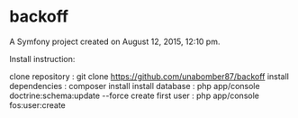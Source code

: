 backoff
=======

A Symfony project created on August 12, 2015, 12:10 pm.

Install instruction:

clone repository : git clone https://github.com/unabomber87/backoff
install dependencies : composer install
install database : php app/console doctrine:schema:update --force
create first user : php app/console fos:user:create <USERNAME>

